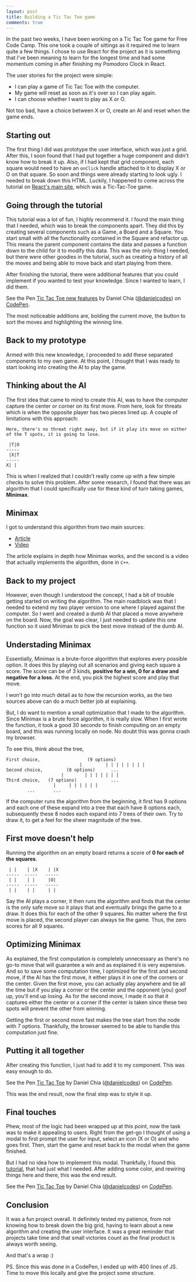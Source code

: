 ```yaml
---
layout: post
title: Building a Tic Tac Toe game
comments: true
---
```


In the past two weeks, I have been working on a Tic Tac Toe game for Free Code Camp. This one took a couple of sittings as it required me to learn quite a few things. I chose to use React for the project as it is something that I've been meaning to learn for the longest time and had some momentum coming in after finishing my Pomodoro Clock in React. 

The user stories for the project were simple:

* I can play a game of Tic Tac Toe with the computer.
* My game will reset as soon as it's over so I can play again.
* I can choose whether I want to play as X or O.

Not too bad, have a choice between X or O, create an AI and reset when the game ends.

## Starting out

The first thing I did was prototype the user interface, which was just a grid. After this, I soon found that I had put together a huge component and didn't know how to break it up. Also, if I had kept that grid component, each square would need to have an ```onClick``` handle attached to it to display X or O on that square. So soon and things were already starting to look ugly. I needed to break down this HTML. Luckily, I happened to come across the tutorial on [React's main site](https://facebook.github.io/react/tutorial/tutorial.html), which was a Tic-Tac-Toe game.

## Going through the tutorial

This tutorial was a lot of fun, I highly recommend it. I found the main thing that I needed, which was to break the components apart. They did this by creating several components such as a Game, a Board and a Square. You start small with all the functionality contained in the Square and refactor up. This means the parent component contains the data and passes a function down to the child for it to modify this data. This was the only thing I needed, but there were other goodies in the tutorial, such as creating a history of all the moves and being able to move back and start playing from there.

After finishing the tutorial, there were additional features that you could implement if you wanted to test your knowledge. Since I wanted to learn, I did them. 

<p data-height="306" data-theme-id="0" data-slug-hash="LbBMyK" data-default-tab="result" data-user="danielcodes" data-embed-version="2" data-pen-title="Tic Tac Toe new features" class="codepen">See the Pen <a href="http://codepen.io/danielcodes/pen/LbBMyK/">Tic Tac Toe new features</a> by Daniel Chia (<a href="http://codepen.io/danielcodes">@danielcodes</a>) on <a href="http://codepen.io">CodePen</a>.</p>
<script async src="https://production-assets.codepen.io/assets/embed/ei.js"></script>

The most noticeable additions are, bolding the current move, the button to sort the moves and highlighting the winning line.

## Back to my prototype

Armed with this new knowledge, I proceeded to add these separated components to my own game. At this point, I thought that I was ready to start looking into creating the AI to play the game.

## Thinking about the AI

The first idea that came to mind to create this AI, was to have the computer capture the center or corner on its first move. From here, look for threats which is when the opposite player has two pieces lined up. A couple of limitations with this approach:

~~~
Here, there's no threat right away, but if it play its move on either of the T spots, it is going to lose.

 |T|O
-----
 |X|T
-----
X| |
~~~

This is when I realized that I couldn't really come up with a few simple checks to solve this problem.
After some research, I found that there was an algorithm that I could specifically use for these kind of turn taking games, **Minimax**.

## Minimax

I got to understand this algorithm from two main sources:

* [Article](http://neverstopbuilding.com/minimax)
* [Video](https://www.youtube.com/watch?v=CwziaVrM_vc)

The article explains in depth how Minimax works, and the second is a video that actually implements the algorithm, done in ```C++```.

## Back to my project

However, even though I understood the concept, I had a bit of trouble getting started on writing the algorithm. The main roadblock was that I needed to extend my two player version to one where I played against the computer. So I went and created a dumb AI that placed a move anywhere on the board. Now, the goal was clear, I just needed to update this one function so it used Minimax to pick the best move instead of the dumb AI.

## Understading Minimax

Essentially, Minimax is a brute-force algorithm that explores every possible option. It does this by playing out all scenarios and giving each square a score. The score can be of 3 kinds, **positive for a win, 0 for a draw and negative for a loss**. At the end, you pick the highest score and play that move.

I won't go into much detail as to how the recursion works, as the two sources above can do a much better job at explaining.

But, I do want to mention a small optimization that I made to the algorithm. Since Minimax is a brute force algorithm, it is really slow. When I first wrote the function, it took a good 30 seconds to finish computing on an empty board, and this was running locally on node. No doubt this was gonna crash my browser. 

To see this, think about the tree, 

~~~
First choice,                  (9 options)
                            |         | | | | | | | | 
Second choice,         (8 options)      ...
                     |        | | | | | | | 
Third choice,   (7 options)             ...     
                  |     | | | | | | 
		...       ...
~~~

If the computer runs the algorithm from the beginning, it first has 9 options and each one of these expand into a tree that each have 8 options each, subsequently these 8 nodes each expand into 7 trees of their own. Try to draw it, to get a feel for the sheer magnitude of the tree. 

## First move doesn't help

Running the algorithm on an empty board returns a score of **0 for each of the squares**. 

~~~
 | |    | |X    | |X
-----  -----   -----
 | |    | |     |O|
-----  -----   -----
 | |    | |     | |
~~~

Say the AI plays a corner, it then runs the algorithm and finds that the center is the only safe move so it plays that and eventually brings the game to a draw. It does this for each of the other 9 squares. No matter where the first move is placed, the second player can always tie the game. Thus, the zero scores for all 9 squares.

## Optimizing Minimax

As explained, the first computation is completely unnecessary as there's no go-to move that will guarantee a win and as explained it is very expensive. And so to save some computation time, I optimized for the first and second move, if the AI has the first move, it either plays it in one of the corners or the center. Given the first move, you can actually play anywhere and tie all the time but if you play a corner or the center and the opponent (you) goof up, you'll end up losing. As for the second move, I made it so that it captures either the center or a corner if the center is taken since these two spots will prevent the other from winning.

Getting the first or second move fast makes the tree start from the node with 7 options. Thankfully, the browser seemed to be able to handle this computation just fine. 

## Putting it all together

After creating this function, I just had to add it to my component. This was easy enough to do.

<p data-height="553" data-theme-id="0" data-slug-hash="MbVXLv" data-default-tab="result" data-user="danielcodes" data-embed-version="2" data-pen-title="Tic Tac Toe" class="codepen">See the Pen <a href="http://codepen.io/danielcodes/pen/MbVXLv/">Tic Tac Toe</a> by Daniel Chia (<a href="http://codepen.io/danielcodes">@danielcodes</a>) on <a href="http://codepen.io">CodePen</a>.</p>
<script async src="https://production-assets.codepen.io/assets/embed/ei.js"></script>

This was the end result, now the final step was to style it up.

## Final touches

Phew, most of the logic had been wrapped up at this point, now the task was to make it appealing to users.
Right from the get-go I thought of using a modal to first prompt the user for input, select an icon (X or O) and who goes first. Then, start the game and reset back to the modal when the game finished.

But I had no idea how to implement this modal. Thankfully, I found this [tutorial](https://daveceddia.com/open-modal-in-react/), that had just what I needed.
After adding some color, and rewiring things here and there, this was the end result.

<p data-height="573" data-theme-id="0" data-slug-hash="qqzbyd" data-default-tab="result" data-user="danielcodes" data-embed-version="2" data-pen-title="Tic Tac Toe" class="codepen">See the Pen <a href="http://codepen.io/danielcodes/pen/qqzbyd/">Tic Tac Toe</a> by Daniel Chia (<a href="http://codepen.io/danielcodes">@danielcodes</a>) on <a href="http://codepen.io">CodePen</a>.</p>
<script async src="https://production-assets.codepen.io/assets/embed/ei.js"></script>

## Conclusion

It was a fun project overall. It definitely tested my patience, from not knowing how to break down the big grid, having to learn about a new algorithm and creating the user interface. It was a great reminder that projects take time and that small victories count as the final product is always worth seeing.

And that's a wrap :)

PS. Since this was done in a CodePen, I ended up with 400 lines of JS. Time to move this locally and give the project some structure.

